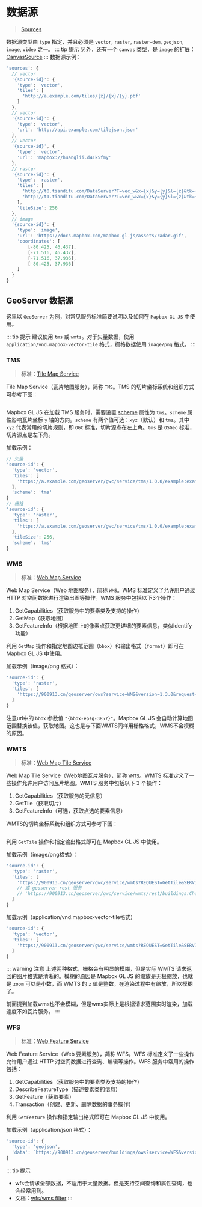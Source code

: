 # 数据源
> [Sources](https://maplibre.org/maplibre-gl-js-docs/style-spec/sources/)

数据源类型由 `type` 指定，并且必须是 `vector`, `raster`, `raster-dem`, `geojson`, `image`, `video` 之一。
::: tip 提示
另外，还有一个 `canvas` 类型，是 `image` 的扩展：[CanvasSource](https://maplibre.org/maplibre-gl-js-docs/api/sources/#canvassource)
:::
数据源示例：
``` js
'sources': {
  // vector
  '{source-id}': {
    'type': 'vector',
    'tiles': [
      'http://a.example.com/tiles/{z}/{x}/{y}.pbf'
    ]
  },
  // vector
  '{source-id}': {
    'type': 'vector',
    'url': 'http://api.example.com/tilejson.json'
  },
  // vector
  '{source-id}', {
    'type': 'vector',
    'url': 'mapbox://huanglii.d41k5fmy'
  },
  // raster
  '{source-id}': {
    'type': 'raster',
    'tiles': [
      'http://t0.tianditu.com/DataServer?T=vec_w&x={x}&y={y}&l={z}&tk={天地图 key}',
      'http://t1.tianditu.com/DataServer?T=vec_w&x={x}&y={y}&l={z}&tk={天地图 key}'
    ],
    'tileSize': 256
  },
  // image
  '{source-id}': {
    'type': 'image',
    'url': 'https://docs.mapbox.com/mapbox-gl-js/assets/radar.gif',
    'coordinates': [
        [-80.425, 46.437],
        [-71.516, 46.437],
        [-71.516, 37.936],
        [-80.425, 37.936]
    ]
  }
}
```

## GeoServer 数据源
这里以 `GeoServer` 为例，对常见服务标准简要说明以及如何在 `Mapbox GL JS` 中使用。

::: tip 提示
建议使用 `tms` 或 `wmts`。对于矢量数据，使用 `application/vnd.mapbox-vector-tile` 格式，栅格数据使用 `image/png` 格式。
:::

### TMS
> 标准：[Tile Map Service](https://wiki.osgeo.org/wiki/Tile_Map_Service_Specification)

Tile Map Service（瓦片地图服务），简称 `TMS`。TMS 的切片坐标系统和组织方式可参考下图：
<div align="center">
  <img :src="$withBase('/assets/images/TMS切片坐标系统和组织方式.png')" width="400" />
</div>
 
Mapbox GL JS 在加载 TMS 服务时，需要设置 [scheme](https://maplibre.org/maplibre-gl-js-docs/style-spec/sources/#vector-scheme) 属性为 `tms`。`scheme` 属性影响瓦片坐标 `y` 轴的方向。`scheme` 有两个值可选：`xyz`（默认）和 `tms`。其中 `xyz` 代表常用的切片规则，即 `OGC` 标准，切片源点在左上角。`tms` 是 `OSGeo` 标准，切片源点是左下角。

加载示例：
``` js
// 矢量
'source-id': {
  'type': 'vector',
  'tiles': [
    'https://a.example.com/geoserver/gwc/service/tms/1.0.0/example:example@EPSG:900913@pbf/{z}/{x}/{y}.pbf'
  ],
  'scheme': 'tms'
}
// 栅格
'source-id': {
  'type': 'raster',
  'tiles': [
    'https://a.example.com/geoserver/gwc/service/tms/1.0.0/example:example@EPSG:900913@png/{z}/{x}/{y}.png'
  ],
  'tileSize': 256,
  'scheme': 'tms'
}
```

<!-- <ClientOnly>
  <common-code-view name="service-tms"/>
</ClientOnly> -->

### WMS
> 标准：[Web Map Service](http://www.opengeospatial.org/standards/wms)

Web Map Service（Web 地图服务），简称 `WMS`。WMS 标准定义了允许用户通过 HTTP 对空间数据进行渲染出图等操作。WMS 服务中包括以下3个操作：
1. GetCapabilities（获取服务中的要素类及支持的操作）
2. GetMap（获取地图）
3. GetFeatureInfo（根据地图上的像素点获取更详细的要素信息，类似Identify功能）

利用 `GetMap` 操作和指定地图边框范围（`bbox`）和输出格式（`format`）即可在 Mapbox GL JS 中使用。

加载示例（image/png 格式）：

``` js
'source-id': {
  'type': 'raster',
  'tiles': [
    'https://900913.cn/geoserver/ows?service=WMS&version=1.3.0&request=GetMap&layers=china_admin:Chongqing&bbox={bbox-epsg-3857}&width=512&height=512&srs=EPSG:3857&format=image/png&TRANSPARENT=TRUE'
  ]
}
```

注意url中的 `bbox` 参数值 `"{bbox-epsg-3857}"`。Mapbox GL JS 会自动计算地图范围替换该值，获取地图。这也是与下面WMTS同样用栅格格式，WMS不会模糊的原因。

<!-- <ClientOnly>
  <common-code-view name="service-wms"/>
</ClientOnly> -->

### WMTS
> 标准：[Web Map Tile Service](http://www.opengeospatial.org/standards/wmts)

Web Map Tile Service（Web地图瓦片服务），简称 `WMTS`。WMTS 标准定义了一些操作允许用户访问瓦片地图。WMTS 服务中包括以下 3 个操作：
1. GetCapabilities（获取服务的元信息）
2. GetTile（获取切片）
3. GetFeatureInfo（可选，获取点选的要素信息） 

WMTS的切片坐标系统和组织方式可参考下图：
<div align="center">
  <img :src="$withBase('/assets/images/WMTS切片坐标系统和组织方式.png')" />
</div>

利用 `GetTile` 操作和指定输出格式即可在 Mapbox GL JS 中使用。

加载示例（image/png格式）：
``` js
'source-id': {
  'type': 'raster',
  'tiles': [
    'https://900913.cn/geoserver/gwc/service/wmts?REQUEST=GetTile&SERVICE=WMTS&VERSION=1.0.0&LAYER=buildings:Chongqing&STYLE=&TILEMATRIX=EPSG:900913:{z}&TILEMATRIXSET=EPSG:900913&FORMAT=image/png&TILECOL={x}&TILEROW={y}'
    // 或 geoserver rest 服务
    // 'https://900913.cn/geoserver/gwc/service/wmts/rest/buildings:Chongqing/EPSG:900913/EPSG:900913:{z}/{y}/{x}?format=image/png'
  ]
}
```

加载示例（application/vnd.mapbox-vector-tile格式）
``` js
'source-id': {
  'type': 'vector',
  'tiles': [
    'https://900913.cn/geoserver/gwc/service/wmts?REQUEST=GetTile&SERVICE=WMTS&VERSION=1.0.0&LAYER=buildings:cq_point&STYLE=&TILEMATRIX=EPSG:900913:{z}&TILEMATRIXSET=EPSG:900913&FORMAT=application/vnd.mapbox-vector-tile&TILECOL={x}&TILEROW={y}'
  ]
}
```

::: warning 注意
上述两种格式，栅格会有明显的模糊，但是实际 WMTS 请求返回的图片格式是清晰的。模糊的原因是 Mapbox GL JS 的缩放是无极缩放，也就是 `zoom` 可以是小数，而 WMTS 的 `z` 值是整数，在渲染过程中有缩放，所以模糊了。

前面提到加载wms也不会模糊，但是wms实际上是根据请求范围实时渲染，加载速度不如瓦片服务。
:::

<!-- <ClientOnly>
  <common-code-view name="service-wmts"/>
</ClientOnly> -->

### WFS
> 标准：[Web Feature Service](http://www.opengeospatial.org/standards/wfs)

Web Feature Service（Web 要素服务），简称 WFS。WFS 标准定义了一些操作允许用户通过 HTTP 对空间数据进行查询、编辑等操作。WFS 服务中常用的操作包括：
1. GetCapabilities（获取服务中的要素类及支持的操作）
2. DescribeFeatureType（描述要素类的信息）
3. GetFeature（获取要素）
4. Transaction（创建、更新、删除数据的事务操作）

利用 `GetFeature` 操作和指定输出格式即可在 Mapbox GL JS 中使用。

加载示例（application/json 格式）：

``` js
'source-id': {
  'type': 'geojson',
  'data': `https://900913.cn/geoserver/buildings/ows?service=WFS&version=2.0.0&request=GetFeature&typeName=buildings:cq_point&outputFormat=application/json`
}
```

::: tip 提示
- wfs会请求全部数据，不适用于大量数据。但是支持空间查询和属性查询，也会经常用到。
- 文档：[wfs/wms filter](https://docs.geoserver.org/latest/en/user/filter/index.html#filtering)
:::
<!-- <ClientOnly>
  <common-code-view name="service-wfs"/>
</ClientOnly> -->
